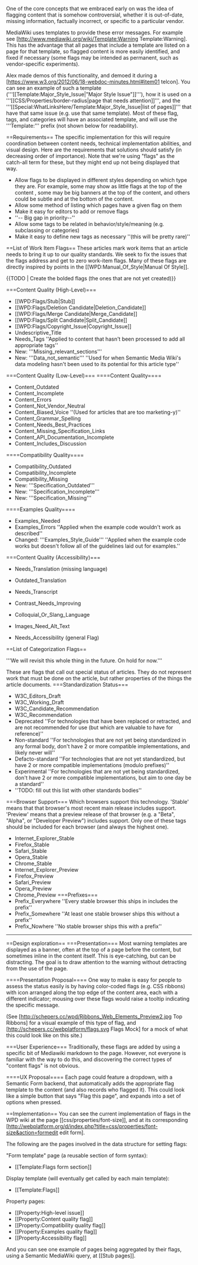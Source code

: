 One of the core concepts that we embraced early on was the idea of flagging content that is somehow controversial, whether it is out-of-date, missing information, factually incorrect, or specific to a particular vendor.

MediaWiki uses templates to provide these error messages.  For example see [http://www.mediawiki.org/wiki/Template:Warning Template:Warning]. This has the advantage that all pages that include a template are listed on a page for that template, so flagged content is more easily identified, and fixed if necessary (some flags may be intended as permanent, such as vendor-specific experiments).

Alex made demos of this functionality, and demoed it during a [https://www.w3.org/2012/06/18-webdoc-minutes.html#item01 telcon]. You can see an example of such a template ('''[[Template:Major_Style_Issue|"Major Style Issue"]]'''), how it is used on a '''[[CSS/Properties/border-radius|page that needs attention]]''', and the '''[[Special:WhatLinksHere/Template:Major_Style_Issue|list of pages]]''' that have that same issue (e.g. use that same template). Most of these flag, tags, and categories will have an associated template, and will use the '''Template:''' prefix (not shown below for readability).

==Requirements==
The specific implementation for this will require coordination between content needs, technical implementation abilities, and visual design. Here are the requirements that solutions should satisfy (in decreasing order of importance). Note that we're using "flags" as the catch-all term for these, but they might end up not being displayed that way.

* Allow flags to be displayed in different styles depending on which type they are. For example, some may show as little flags at the top of the content , some may be big banners at the top of the content, and others could be subtle and at the bottom of the content.
* Allow some method of listing which pages have a given flag on them
* Make it easy for editors to add or remove flags
* ''-- Big gap in priority--''
* Allow some tags to be related in behavior/style/meaning (e.g. subclassing or categories)
* Make it easy to define new tags as necessary ''(this will be pretty rare)''

==List of Work Item Flags==
These articles mark work items that an article needs to bring it up to our quality standards. We seek to fix the issues that the flags address and get to zero work-item flags. Many of these flags are directly inspired by points in the [[WPD:Manual_Of_Style|Manual Of Style]].

{{TODO | Create the bolded flags (the ones that are not yet created)}}

===Content Quality (High-Level)===
* [[WPD:Flags/Stub|Stub]]
* [[WPD:Flags/Deletion Candidate|Deletion_Candidate]]
* [[WPD:Flags/Merge Candidate|Merge_Candidate]] 
* [[WPD:Flags/Split Candidate|Split_Candidate]]
* [[WPD:Flags/Copyright_Issue|Copyright_Issue]]
* Undescriptive_Title
* Needs_Tags ''Applied to content that hasn't been processed to add all appropriate tags''
* New: '''Missing_relevant_sections'''
* New: '''Data_not_semantic''' ''Used for when Semantic Media Wiki's data modeling hasn't been used to its potential for this article type''

===Content Quality (Low-Level)===
====Content Quality====
* Content_Outdated
* Content_Incomplete
* Content_Errors
* Content_Not_Vendor_Neutral
* Content_Biased_Voice ''(Used for articles that are too marketing-y)''
* Content_Grammar_Spelling
* Content_Needs_Best_Practices
* Content_Missing_Specification_Links
* Content_API_Documentation_Incomplete
* Content_Includes_Discussion

====Compatibility Quality====
* Compatibility_Outdated
* Compatibility_Incomplete
* Compatibility_Missing
* New: '''Specification_Outdated'''
* New: '''Specification_Incomplete'''
* New: '''Specification_Missing'''

====Examples Quality====
* Examples_Needed
* Examples_Errors ''Applied when the example code wouldn't work as described''
* Changed: '''Examples_Style_Guide''' ''Applied when the example code works but doesn't follow all of the guidelines laid out for examples.''

===Content Quality (Accessibility)===
* Needs_Translation (missing language)
* Outdated_Translation
* Needs_Transcript
* Contrast_Needs_Improving
* Colloquial_Or_Slang_Language
* Images_Need_Alt_Text

* Needs_Accessibility (general Flag)

==List of Categorization Flags==

'''We will revisit this whole thing in the future. On hold for now.'''

These are flags that call out special status of articles. They do not represent work that must be done on the article, but rather properties of the things the article documents.
===Standardization Status===
* W3C_Editors_Draft
* W3C_Working_Draft
* W3C_Candidate_Recommendation
* W3C_Recommendation
* Deprecated ''For technologies that have been replaced or retracted, and are not recommended for use (but which are valuable to have for reference)''
* Non-standard ''For technologies that are not yet being standardized in any formal body, don't have 2 or more compatible implementations, and likely never will''
* Defacto-standard ''For technologies that are not yet standardized, but have 2 or more compatible implementations (modulo prefixes)''
* Experimental ''For technologies that are not yet being standardized, don't have 2 or more compatible implementations, but aim to one day be a standard''
* ''TODO: fill out this list with other standards bodies''

===Browser Support===
Which browsers support this technology.  'Stable' means that that browser's most recent main release includes support. 'Preview' means that a preview release of that browser (e.g. a "Beta", "Alpha", or "Developer Preview") includes support. Only one of these tags should be included for each browser (and always the highest one).
* Internet_Explorer_Stable
* Firefox_Stable
* Safari_Stable
* Opera_Stable
* Chrome_Stable
* Internet_Explorer_Preview
* Firefox_Preview
* Safari_Preview
* Opera_Preview
* Chrome_Preview
===Prefixes===
* Prefix_Everywhere ''Every stable browser this ships in includes the prefix''
* Prefix_Somewhere ''At least one stable browser ships this without a prefix''
* Prefix_Nowhere ''No stable browser ships this with a prefix''






-------

==Design exploration==
===Presentation===
Most warning templates are displayed as a banner, often at the top of a page before the content, but sometimes inline in the content itself. This is eye-catching, but can be distracting.  The goal is to draw attention to the warning without detracting from the use of the page.

====Presentation Proposal====
One way to make is easy for people to assess the status easily is by having color-coded flags (e.g. CSS ribbons) with icon arranged along the top edge of the content area, each with a different indicator; mousing over these flags would raise a tooltip indicating the specific message.

(See [http://schepers.cc/wpd/Ribbons_Web_Elements_Preview2.jpg Top Ribbons] for a visual example of this type of flag, and [http://schepers.cc/webplatform/flags.svg Flags Mock] for a mock of what this could look like on this site.)

===User Experience===
Traditionally, these flags are added by using a specific bit of Mediawiki markdown to the page.  However, not everyone is familiar with the way to do this, and discovering the correct types of "content flags" is not obvious.

====UX Proposal====
Each page could feature a dropdown, with a Semantic Form backend, that automatically adds the appropriate flag template to the content (and also records who flagged it). This could look like a simple button that says "Flag this page", and expands into a set of options when pressed.

==Implementation==
You can see the current implementation of flags in the WPD wiki at the page [[css/properties/font-size]], and at its corresponding [http://webplatform.org/d/index.php?title=css/properties/font-size&action=formedit edit form].

The following are the pages involved in the data structure for setting flags:

"Form template" page (a reusable section of form syntax):
* [[Template:Flags form section]]

Display template (will eventually get called by each main template):
* [[Template:Flags‎]]

Property pages:
* [[Property:High-level issue]]
* [[Property:Content quality flag]]
* [[Property:Compatibility quality flag]]
* [[Property:Examples quality flag]]
* [[Property:Accessibility flag]]

And you can see one example of pages being aggregated by their flags, using a Semantic MediaWiki query, at [[Stub pages]].